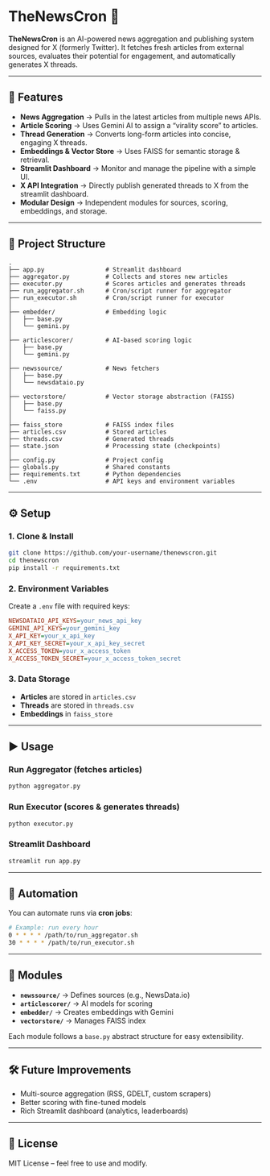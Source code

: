 # TheNewsCron 📰

**TheNewsCron** is an AI-powered news aggregation and publishing system designed for X (formerly Twitter).
It fetches fresh articles from external sources, evaluates their potential for engagement, and automatically generates X threads.

---

## 🚀 Features

- **News Aggregation** → Pulls in the latest articles from multiple news APIs.
- **Article Scoring** → Uses Gemini AI to assign a “virality score” to articles.
- **Thread Generation** → Converts long-form articles into concise, engaging X threads.
- **Embeddings & Vector Store** → Uses FAISS for semantic storage & retrieval.
- **Streamlit Dashboard** → Monitor and manage the pipeline with a simple UI.
- **X API Integration** → Directly publish generated threads to X from the streamlit dashboard.
- **Modular Design** → Independent modules for sources, scoring, embeddings, and storage.

---

## 📂 Project Structure

```
.
├── app.py                 # Streamlit dashboard
├── aggregator.py          # Collects and stores new articles
├── executor.py            # Scores articles and generates threads
├── run_aggregator.sh      # Cron/script runner for aggregator
├── run_executor.sh        # Cron/script runner for executor
│
├── embedder/              # Embedding logic
│   ├── base.py
│   └── gemini.py
│
├── articlescorer/         # AI-based scoring logic
│   ├── base.py
│   └── gemini.py
│
├── newssource/            # News fetchers
│   ├── base.py
│   └── newsdataio.py
│
├── vectorstore/           # Vector storage abstraction (FAISS)
│   ├── base.py
│   └── faiss.py
│
├── faiss_store            # FAISS index files
├── articles.csv           # Stored articles
├── threads.csv            # Generated threads
├── state.json             # Processing state (checkpoints)
│
├── config.py              # Project config
├── globals.py             # Shared constants
├── requirements.txt       # Python dependencies
└── .env                   # API keys and environment variables
```

---

## ⚙️ Setup

### 1. Clone & Install

```bash
git clone https://github.com/your-username/thenewscron.git
cd thenewscron
pip install -r requirements.txt
```

### 2. Environment Variables

Create a `.env` file with required keys:

```ini
NEWSDATAIO_API_KEYS=your_news_api_key
GEMINI_API_KEYS=your_gemini_key
X_API_KEY=your_x_api_key
X_API_KEY_SECRET=your_x_api_key_secret
X_ACCESS_TOKEN=your_x_access_token
X_ACCESS_TOKEN_SECRET=your_x_access_token_secret
```

### 3. Data Storage

- **Articles** are stored in `articles.csv`
- **Threads** are stored in `threads.csv`
- **Embeddings** in `faiss_store`

---

## ▶️ Usage

### Run Aggregator (fetches articles)

```bash
python aggregator.py
```

### Run Executor (scores & generates threads)

```bash
python executor.py
```

### Streamlit Dashboard

```bash
streamlit run app.py
```

---

## 🔄 Automation

You can automate runs via **cron jobs**:

```bash
# Example: run every hour
0 * * * * /path/to/run_aggregator.sh
30 * * * * /path/to/run_executor.sh
```

---

## 🧩 Modules

- **`newssource/`** → Defines sources (e.g., NewsData.io)
- **`articlescorer/`** → AI models for scoring
- **`embedder/`** → Creates embeddings with Gemini
- **`vectorstore/`** → Manages FAISS index

Each module follows a `base.py` abstract structure for easy extensibility.

---

## 🛠️ Future Improvements

- Multi-source aggregation (RSS, GDELT, custom scrapers)
- Better scoring with fine-tuned models
- Rich Streamlit dashboard (analytics, leaderboards)

---

## 📜 License

MIT License – feel free to use and modify.

